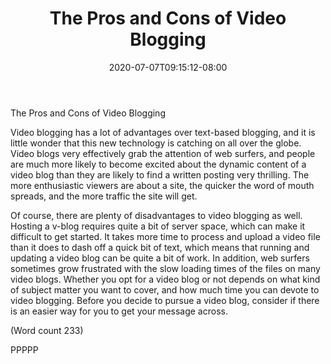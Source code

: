 ﻿---
title: "The Pros and Cons of Video Blogging"
date: 2020-07-07T09:15:12-08:00
description: "Blogging Tips for Web Success"
featured_image: "/images/Blogging.jpg"
tags: ["Blogging"]
---

The Pros and Cons of Video Blogging

Video blogging has a lot of advantages over text-based
blogging, and it is little wonder that this new
technology is catching on all over the globe. Video
blogs very effectively grab the attention of web surfers,
and people are much more likely to become excited
about the dynamic content of a video blog than they are
likely to find a written posting very thrilling. The more
enthusiastic viewers are about a site, the quicker the
word of mouth spreads, and the more traffic the site will
get. 

Of course, there are plenty of disadvantages to video
blogging as well. Hosting a v-blog requires quite a bit
of server space, which can make it difficult to get
started. It takes more time to process and upload a video
file than it does to dash off a quick bit of text, which
means that running and updating a video blog can be
quite a bit of work. In addition, web surfers sometimes
grow frustrated with the slow loading times of the files
on many video blogs. Whether you opt for a video blog
or not depends on what kind of subject matter you want
to cover, and how much time you can devote to video
blogging. Before you decide to pursue a video blog,
consider if there is an easier way for you to get your
message across. 

(Word count 233)

PPPPP

